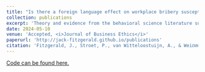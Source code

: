 ```yaml
---
title: "Is there a foreign language effect on workplace bribery susceptibility? Evidence from a randomized controlled vignette experiment"
collection: publications
excerpt: 'Theory and evidence from the behavioral science literature suggest that the widespread and rising use of <i>lingua francas</i> in the workplace may impact the ethical decision-making of individuals who must use foreign languages at work. We test the impact of foreign language usage on individual susceptibility to bribery in workplace settings using a vignette-based randomized controlled trial in a Dutch student sample. Results suggest that there is not even a small foreign language effect on workplace bribery susceptibility. We combine traditional null hypothesis significance testing with equivalence testing methods novel to the business ethics literature that can provide statistically significant evidence of bounded or null relationships between variables. These tests suggest that the foreign language effect on workplace bribery susceptibility is bounded below even small effect sizes. <i>Post hoc</i> analyses provide evidence suggesting fruitful further routes of experimental research into bribery.<br><br>Joint work with [Paul Stroet](https://paulstroet.netlify.app/), [Arjen van Witteloostuijn](https://research.vu.nl/en/persons/arjen-van-witteloostuijn), and [Kristina S. Weiẞmüller](https://www.ksweissmueller.com/).'
date: 2024-05-10
venue: 'Accepted, <i>Journal of Business Ethics</i>'
paperurl: 'http://jack-fitzgerald.github.io/publications'
citation: 'Fitzgerald, J., Stroet, P., van Witteloostuijn, A., & Weiẞmüller, K. S. (2024). &quot;Is there a foreign language effect on workplace bribery susceptibility? Evidence from a randomized controlled vignette experiment.&quot; Working paper.'
---
```


[Code can be found here.](https://doi.org/10.17605/OSF.IO/Y3NQ7)
